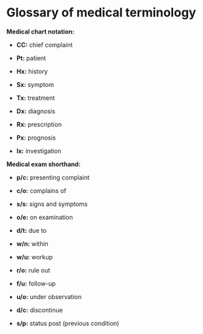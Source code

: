 # Glossary of medical terminology

**Medical chart notation:**

* **CC:** chief complaint

* **Pt:** patient

* **Hx:** history

* **Sx:** symptom

* **Tx:** treatment

* **Dx:** diagnosis

* **Rx:** prescription

* **Px:** prognosis

* **Ix:** investigation

**Medical exam shorthand:**

* **p/c:** presenting complaint

* **c/o:** complains of

* **s/s:** signs and symptoms

* **o/e:** on examination

* **d/t:** due to

* **w/n:** within

* **w/u:** workup

* **r/o:** rule out

* **f/u:** follow-up

* **u/o:** under observation

* **d/c:** discontinue

* **s/p:** status post (previous condition)

